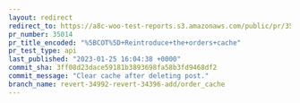```yaml
---
layout: redirect
redirect_to: https://a8c-woo-test-reports.s3.amazonaws.com/public/pr/35014/api/index.html
pr_number: 35014
pr_title_encoded: "%5BCOT%5D+Reintroduce+the+orders+cache"
pr_test_type: api
last_published: "2023-01-25 16:04:38 +0000"
commit_sha: 3ff08d23dace59181b3893698fa58b3fd9468df2
commit_message: "Clear cache after deleting post."
branch_name: revert-34992-revert-34396-add/order_cache
---
```


